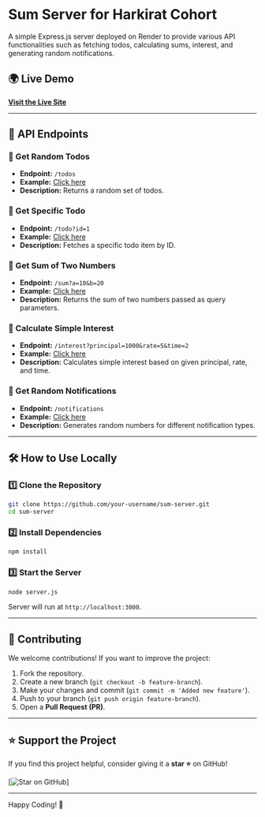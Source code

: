 # Sum Server for Harkirat Cohort

A simple Express.js server deployed on Render to provide various API functionalities such as fetching todos, calculating sums, interest, and generating random notifications.

## 🌍 Live Demo

[**Visit the Live Site**](https://sum-server-faraz.onrender.com)

---

## 🚀 API Endpoints

### 📌 Get Random Todos

- **Endpoint:** `/todos`
- **Example:** [Click here](https://sum-server-faraz.onrender.com/todos)
- **Description:** Returns a random set of todos.

### 📌 Get Specific Todo

- **Endpoint:** `/todo?id=1`
- **Example:** [Click here](https://sum-server-faraz.onrender.com/todo?id=1)
- **Description:** Fetches a specific todo item by ID.

### 📌 Get Sum of Two Numbers

- **Endpoint:** `/sum?a=10&b=20`
- **Example:** [Click here](https://sum-server-faraz.onrender.com/sum?a=10&b=20)
- **Description:** Returns the sum of two numbers passed as query parameters.

### 📌 Calculate Simple Interest

- **Endpoint:** `/interest?principal=1000&rate=5&time=2`
- **Example:** [Click here](https://sum-server-faraz.onrender.com/interest?principal=1000&rate=5&time=2)
- **Description:** Calculates simple interest based on given principal, rate, and time.

### 📌 Get Random Notifications

- **Endpoint:** `/notifications`
- **Example:** [Click here](https://sum-server-faraz.onrender.com/notifications)
- **Description:** Generates random numbers for different notification types.

---

## 🛠 How to Use Locally

### 1️⃣ Clone the Repository

```sh
git clone https://github.com/your-username/sum-server.git
cd sum-server
```

### 2️⃣ Install Dependencies

```sh
npm install
```

### 3️⃣ Start the Server

```sh
node server.js
```

Server will run at `http://localhost:3000`.

---

## 🤝 Contributing

We welcome contributions! If you want to improve the project:

1. Fork the repository.
2. Create a new branch (`git checkout -b feature-branch`).
3. Make your changes and commit (`git commit -m 'Added new feature'`).
4. Push to your branch (`git push origin feature-branch`).
5. Open a **Pull Request (PR)**.

---

## ⭐ Support the Project

If you find this project helpful, consider giving it a **star ⭐** on GitHub!

[![Star on GitHub](https://github.com/farazalam2017/sum-server)]

---

Happy Coding! 🚀

